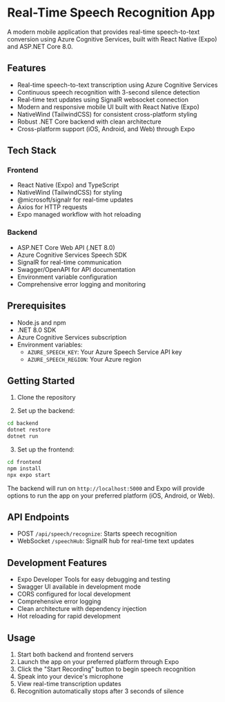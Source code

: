 # Real-Time Speech Recognition App

A modern mobile application that provides real-time speech-to-text conversion using Azure Cognitive Services, built with React Native (Expo) and ASP.NET Core 8.0.

## Features

- Real-time speech-to-text transcription using Azure Cognitive Services
- Continuous speech recognition with 3-second silence detection
- Real-time text updates using SignalR websocket connection
- Modern and responsive mobile UI built with React Native (Expo)
- NativeWind (TailwindCSS) for consistent cross-platform styling
- Robust .NET Core backend with clean architecture
- Cross-platform support (iOS, Android, and Web) through Expo

## Tech Stack

### Frontend
- React Native (Expo) and TypeScript
- NativeWind (TailwindCSS) for styling
- @microsoft/signalr for real-time updates
- Axios for HTTP requests
- Expo managed workflow with hot reloading

### Backend
- ASP.NET Core Web API (.NET 8.0)
- Azure Cognitive Services Speech SDK
- SignalR for real-time communication
- Swagger/OpenAPI for API documentation
- Environment variable configuration
- Comprehensive error logging and monitoring

## Prerequisites

- Node.js and npm
- .NET 8.0 SDK
- Azure Cognitive Services subscription
- Environment variables:
  - `AZURE_SPEECH_KEY`: Your Azure Speech Service API key
  - `AZURE_SPEECH_REGION`: Your Azure region

## Getting Started

1. Clone the repository

2. Set up the backend:
```bash
cd backend
dotnet restore
dotnet run
```

3. Set up the frontend:
```bash
cd frontend
npm install
npx expo start
```

The backend will run on `http://localhost:5000` and Expo will provide options to run the app on your preferred platform (iOS, Android, or Web).

## API Endpoints

- POST `/api/speech/recognize`: Starts speech recognition
- WebSocket `/speechHub`: SignalR hub for real-time text updates

## Development Features

- Expo Developer Tools for easy debugging and testing
- Swagger UI available in development mode
- CORS configured for local development
- Comprehensive error logging
- Clean architecture with dependency injection
- Hot reloading for rapid development

## Usage

1. Start both backend and frontend servers
2. Launch the app on your preferred platform through Expo
3. Click the "Start Recording" button to begin speech recognition
4. Speak into your device's microphone
5. View real-time transcription updates
6. Recognition automatically stops after 3 seconds of silence